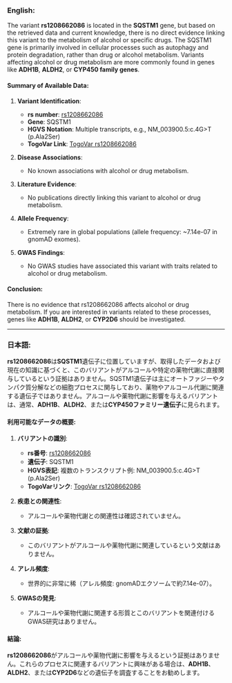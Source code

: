 ### English:
The variant **rs1208662086** is located in the **SQSTM1** gene, but based on the retrieved data and current knowledge, there is no direct evidence linking this variant to the metabolism of alcohol or specific drugs. The SQSTM1 gene is primarily involved in cellular processes such as autophagy and protein degradation, rather than drug or alcohol metabolism. Variants affecting alcohol or drug metabolism are more commonly found in genes like **ADH1B**, **ALDH2**, or **CYP450 family genes**.

#### Summary of Available Data:
1. **Variant Identification**:
   - **rs number**: [rs1208662086](https://identifiers.org/dbsnp/rs1208662086)
   - **Gene**: SQSTM1
   - **HGVS Notation**: Multiple transcripts, e.g., NM_003900.5:c.4G>T (p.Ala2Ser)
   - **TogoVar Link**: [TogoVar rs1208662086](https://togovar.org/variant/5-179820940-G-T)

2. **Disease Associations**:
   - No known associations with alcohol or drug metabolism.

3. **Literature Evidence**:
   - No publications directly linking this variant to alcohol or drug metabolism.

4. **Allele Frequency**:
   - Extremely rare in global populations (allele frequency: ~7.14e-07 in gnomAD exomes).

5. **GWAS Findings**:
   - No GWAS studies have associated this variant with traits related to alcohol or drug metabolism.

#### Conclusion:
There is no evidence that rs1208662086 affects alcohol or drug metabolism. If you are interested in variants related to these processes, genes like **ADH1B**, **ALDH2**, or **CYP2D6** should be investigated.

---

### 日本語:
**rs1208662086**は**SQSTM1**遺伝子に位置していますが、取得したデータおよび現在の知識に基づくと、このバリアントがアルコールや特定の薬物代謝に直接関与しているという証拠はありません。SQSTM1遺伝子は主にオートファジーやタンパク質分解などの細胞プロセスに関与しており、薬物やアルコール代謝に関連する遺伝子ではありません。アルコールや薬物代謝に影響を与えるバリアントは、通常、**ADH1B**、**ALDH2**、または**CYP450ファミリー遺伝子**に見られます。

#### 利用可能なデータの概要:
1. **バリアントの識別**:
   - **rs番号**: [rs1208662086](https://identifiers.org/dbsnp/rs1208662086)
   - **遺伝子**: SQSTM1
   - **HGVS表記**: 複数のトランスクリプト例: NM_003900.5:c.4G>T (p.Ala2Ser)
   - **TogoVarリンク**: [TogoVar rs1208662086](https://togovar.org/variant/5-179820940-G-T)

2. **疾患との関連性**:
   - アルコールや薬物代謝との関連性は確認されていません。

3. **文献の証拠**:
   - このバリアントがアルコールや薬物代謝に関連しているという文献はありません。

4. **アレル頻度**:
   - 世界的に非常に稀（アレル頻度: gnomADエクソームで約7.14e-07）。

5. **GWASの発見**:
   - アルコールや薬物代謝に関連する形質とこのバリアントを関連付けるGWAS研究はありません。

#### 結論:
**rs1208662086**がアルコールや薬物代謝に影響を与えるという証拠はありません。これらのプロセスに関連するバリアントに興味がある場合は、**ADH1B**、**ALDH2**、または**CYP2D6**などの遺伝子を調査することをお勧めします。